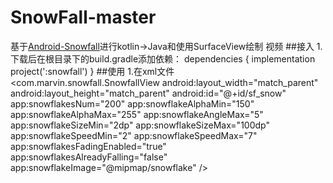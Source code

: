 # SnowFall-master
基于[Android-Snowfall](https://github.com/JetradarMobile/android-snowfall)进行kotlin->Java和使用SurfaceView绘制
视频
##接入
1.下载后在根目录下的build.gradle添加依赖：
dependencies {
    implementation project(':snowfall')
}
##使用
1.在xml文件
<com.marvin.snowfall.SnowfallView
        android:layout_width="match_parent"
        android:layout_height="match_parent"
        android:id="@+id/sf_snow"
        app:snowflakesNum="200"
        app:snowflakeAlphaMin="150"
        app:snowflakeAlphaMax="255"
        app:snowflakeAngleMax="5"
        app:snowflakeSizeMin="2dp"
        app:snowflakeSizeMax="100dp"
        app:snowflakeSpeedMin="2"
        app:snowflakeSpeedMax="7"
        app:snowflakesFadingEnabled="true"
        app:snowflakesAlreadyFalling="false"
        app:snowflakeImage="@mipmap/snowflake"
        />
 
